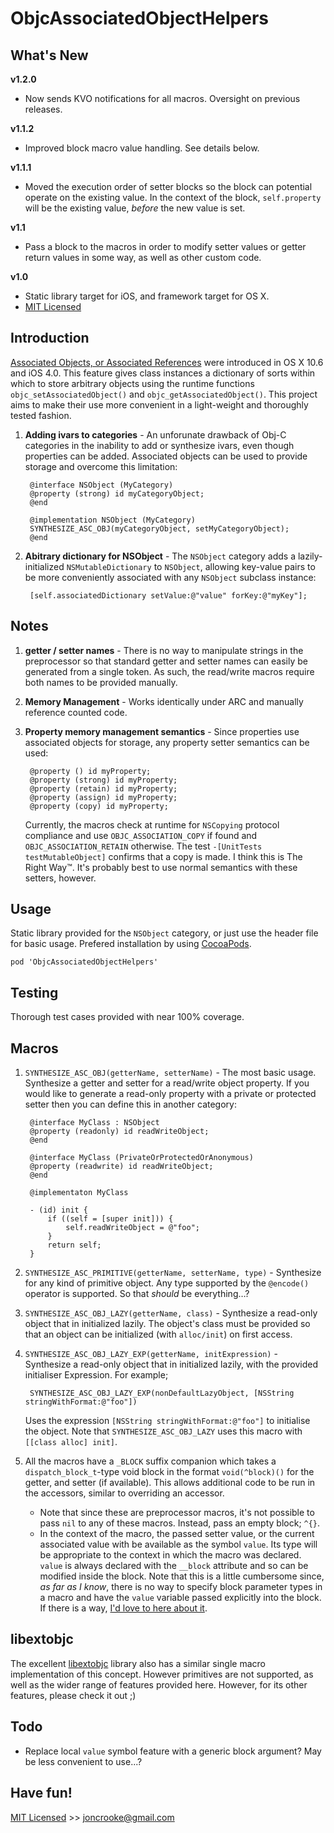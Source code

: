 ObjcAssociatedObjectHelpers
===========================

What's New
----------

**v1.2.0**

* Now sends KVO notifications for all macros. Oversight on previous releases.

**v1.1.2**

* Improved block macro value handling. See details below.

**v1.1.1**

* Moved the execution order of setter blocks so the block can potential operate on the existing value. In the context of the block, `self.property` will be the existing value, *before* the new value is set.

**v1.1**

* Pass a block to the macros in order to modify setter values or getter return values in some way, as well as other custom code.

**v1.0**

* Static library target for iOS, and framework target for OS X.
* [MIT Licensed](http://jc.mit-license.org/)

Introduction
------------

[Associated Objects, or Associated References](http://developer.apple.com/library/ios/#documentation/cocoa/conceptual/objectivec/Chapters/ocAssociativeReferences.html) were introduced in OS X 10.6 and iOS 4.0. This feature gives class instances a dictionary of sorts within which to store arbitrary objects using the runtime functions `objc_setAssociatedObject()` and `objc_getAssociatedObject()`. This project aims to make their use more convenient in a light-weight and thoroughly tested fashion.

1. **Adding ivars to categories** - An unforunate drawback of Obj-C categories in the inability to add or synthesize ivars, even though properties can be added. Associated objects can be used to provide storage and overcome this limitation:
		
		@interface NSObject (MyCategory)
		@property (strong) id myCategoryObject;
		@end
		
		@implementation NSObject (MyCategory)
		SYNTHESIZE_ASC_OBJ(myCategoryObject, setMyCategoryObject);
		@end
	
2. **Abitrary dictionary for NSObject** - The `NSObject` category adds a lazily-initialized `NSMutableDictionary` to `NSObject`, allowing key-value pairs to be more conveniently associated with any `NSObject` subclass instance:

		[self.associatedDictionary setValue:@"value" forKey:@"myKey"];

Notes
-----
1. **getter / setter names** - There is no way to manipulate strings in the preprocessor so that standard getter and setter names can easily be generated from a single token. As such, the read/write macros require both names to be provided manually.
2. **Memory Management** - Works identically under ARC and manually reference counted code.
3. **Property memory management semantics** - Since properties use associated objects for storage, any property setter semantics can be used:

		@property () id myProperty;		
		@property (strong) id myProperty;
		@property (retain) id myProperty;
		@property (assign) id myProperty;
		@property (copy) id myProperty;

    Currently, the macros check at runtime for `NSCopying` protocol compliance and use `OBJC_ASSOCIATION_COPY` if found and `OBJC_ASSOCIATION_RETAIN` otherwise. The test `-[UnitTests testMutableObject]` confirms that a copy is made. I think this is The Right Way™. It's probably best to use normal semantics with these setters, however.

Usage
-----
Static library provided for the `NSObject` category, or just use the header file for basic usage. Prefered installation by using [CocoaPods](http://cocoapods.org/).

	pod 'ObjcAssociatedObjectHelpers'

Testing
-------
Thorough test cases provided with near 100% coverage.

		
Macros
------
1. `SYNTHESIZE_ASC_OBJ(getterName, setterName)` - The most basic usage. Synthesize a getter and setter for a read/write object property. If you would like to generate a read-only property with a private or protected setter then you can define this in another category:

		@interface MyClass : NSObject
		@property (readonly) id readWriteObject;
		@end
		
		@interface MyClass (PrivateOrProtectedOrAnonymous)
		@property (readwrite) id readWriteObject;
		@end
		
		@implementaton MyClass
		
		- (id) init {
			if ((self = [super init])) {
				self.readWriteObject = @"foo";
			}
			return self;
		}

2. `SYNTHESIZE_ASC_PRIMITIVE(getterName, setterName, type)` - Synthesize for any kind of primitive object. Any type supported by the `@encode()` operator is supported. So that *should* be everything…?
3. `SYNTHESIZE_ASC_OBJ_LAZY(getterName, class)` - Synthesize a read-only object that in initialized lazily. The object's class must be provided so that an object can be initialized (with `alloc/init`) on first access.
4. `SYNTHESIZE_ASC_OBJ_LAZY_EXP(getterName, initExpression)` - Synthesize a read-only object that in initialized lazily, with the provided initialiser Expression. For example;

		SYNTHESIZE_ASC_OBJ_LAZY_EXP(nonDefaultLazyObject, [NSString stringWithFormat:@"foo"])	 
	Uses the expression `[NSString stringWithFormat:@"foo"]` to initialise the object. Note that `SYNTHESIZE_ASC_OBJ_LAZY` uses this macro with `[[class alloc] init]`.
5. All the macros have a `_BLOCK` suffix companion which takes a `dispatch_block_t`-type void block in the format `void(^block)()` for the getter, and setter (if available). This allows additional code to be run in the accessors, similar to overriding an accessor. 

	* Note that since these are preprocessor macros, it's not possible to pass `nil` to any of these macros. Instead, pass an empty block; `^{}`. 
	* In the context of the macro, the passed setter value, or the current associated value with be available as the symbol `value`. Its type will be appropriate to the context in which the macro was declared. `value` is always declared with the `__block` attribute and so can be modified inside the block. Note that this is a little cumbersome since, *as far as I know*, there is no way to specify block parameter types in a macro and have the `value` variable passed explicitly into the block. If there is a way, [I'd love to here about it](mailto:joncrooke@gmail.com).

libextobjc
----------

The excellent [libextobjc](https://github.com/jspahrsummers/libextobjc) library also has a similar single macro implementation of this concept. However primitives are not supported, as well as the wider range of features provided here. However, for its other features, please check it out ;)


Todo
----
* Replace local `value` symbol feature with a generic block argument? May be less convenient to use...?

Have fun!
---------

[MIT Licensed](http://jc.mit-license.org/) >> [joncrooke@gmail.com](mailto:joncrooke@gmail.com)
		

